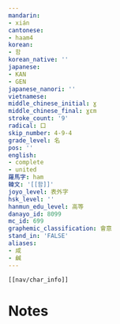 ```yaml
---
mandarin:
- xián
cantonese:
- haam4
korean:
- 함
korean_native: ''
japanese:
- KAN
- GEN
japanese_nanori: ''
vietnamese:
middle_chinese_initial: ɣ
middle_chinese_final: ɣɛm
stroke_count: '9'
radical: 口
skip_number: 4-9-4
grade_level: 名
pos: ''
english:
- complete
- united
羅馬字: ham
韓文: '[[함]]'
joyo_level: 表外字
hsk_level: ''
hanmun_edu_level: 高等
danayo_id: 8099
mc_id: 699
graphemic_classification: 會意
stand_in: 'FALSE'
aliases:
- 咸
- 鹹
---
```

```meta-bind-embed
[[nav/char_info]]
```

# Notes
